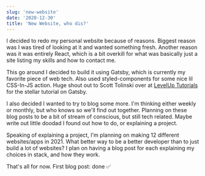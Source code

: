 ```yaml
---
slug: 'new-website'
date: '2020-12-30'
title: 'New Website, who dis?'
---
```


I decided to redo my personal website because of reasons. Biggest reason was I
was tired of looking at it and wanted something fresh. Another reason was it was
entirely React, which is a bit overkill for what was basically just a site
listing my skills and how to contact me.

This go around I decided to build it using Gatsby, which is currently my
favorite piece of web tech. Also used styled-components for some nice lil
CSS-In-JS action. Huge shout out to Scott Tolinski over at
[LevelUp Tutorials](https://www.leveluptutorials.com/) for the stellar tutorial
on Gatsby.

I also decided I wanted to try to blog some more. I'm thinking either weekly or
monthly, but who knows so we'll find out together. Planning on these blog posts
to be a bit of stream of conscious, but still tech related. Maybe write out
little doodad I found out how to do, or explaining a project.

Speaking of explaining a project, I'm planning on making 12 different
websites/apps in 2021. What better way to be a better developer than to just
build a lot of websites? I plan on having a blog post for each explaining my
choices in stack, and how they work.

That's all for now. First blog post: done ✅
